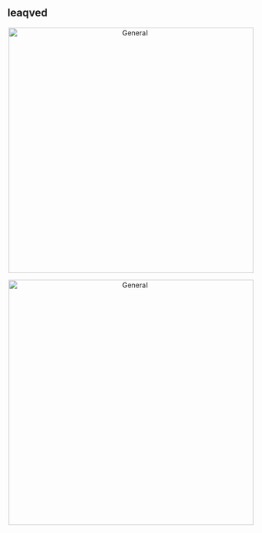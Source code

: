 ## leaqved

<p align="center">
	<img alt="General" width="500"
	src="https://github-readme-stats.vercel.app/api?username=leaqved&show_icons=true&theme=graywhite&hide_border=true&hide=stars,contribs&include_all_commits=true"/>
</p>

<p align="center">
	<img alt="General" width="500"
	src="https://github-readme-streak-stats.herokuapp.com?user=leaqved&theme=graywhite&hide_border=true"/>
</p>
  
